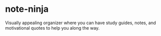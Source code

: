 # note-ninja
Visually appealing organizer where you can have study guides, notes, and motivational quotes to help you along the way.
